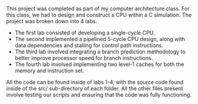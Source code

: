 This project was completed as part of my computer architecture class. For this class, we had to design and construct a CPU within a C simulation. The project was broken down into 4 labs. 

- The first lab consisted of developing a single-cycle CPU. 
- The second implemented a pipelined 5-cycle CPU design, along with data dependencies and stalling for control path instructions. 
- The third lab involved integrating a branch prediction methodology to better improve processor speed for branch instructions. 
- The fourth lab involved implementing two level-1 caches for both the memory and instruction set.

All the code can be found inside of labs 1-4, with the source code found inside of the src/ sub-directory of each folder. All the other files present involve testing our scripts and ensuring that the code was fully functioning. 
